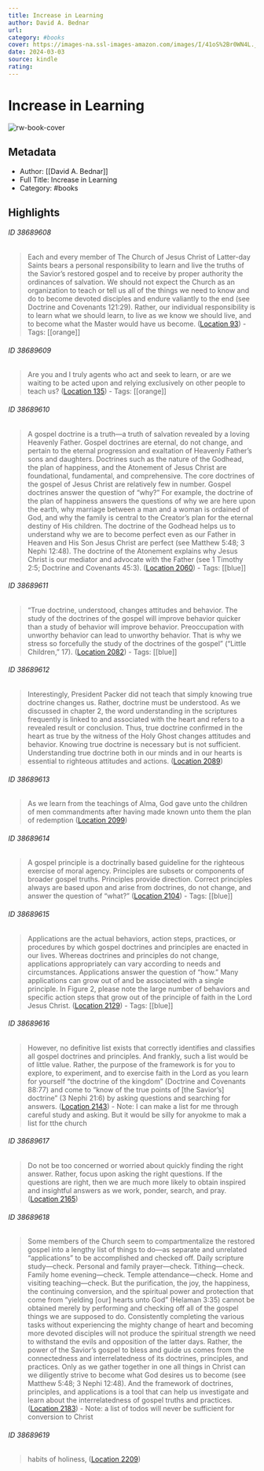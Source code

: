 ```yaml
---
title: Increase in Learning
author: David A. Bednar
url: 
category: #books
cover: https://images-na.ssl-images-amazon.com/images/I/41oS%2Br0WN4L._SL200_.jpg
date: 2024-03-03
source: kindle
rating:
---
```

# Increase in Learning

![rw-book-cover](https://images-na.ssl-images-amazon.com/images/I/41oS%2Br0WN4L._SL200_.jpg)

## Metadata
- Author: [[David A. Bednar]]
- Full Title: Increase in Learning
- Category: #books

## Highlights
###### ID 38689608
> Each and every member of The Church of Jesus Christ of Latter-day Saints bears a personal responsibility to learn and live the truths of the Savior’s restored gospel and to receive by proper authority the ordinances of salvation. We should not expect the Church as an organization to teach or tell us all of the things we need to know and do to become devoted disciples and endure valiantly to the end (see Doctrine and Covenants 121:29). Rather, our individual responsibility is to learn what we should learn, to live as we know we should live, and to become what the Master would have us become. ([Location 93](https://readwise.io/to_kindle?action=open&asin=B006E5SO3U&location=93)) 
    - Tags: [[orange]] 
    
###### ID 38689609
> Are you and I truly agents who act and seek to learn, or are we waiting to be acted upon and relying exclusively on other people to teach us? ([Location 135](https://readwise.io/to_kindle?action=open&asin=B006E5SO3U&location=135)) 
    - Tags: [[orange]] 
    
###### ID 38689610
> A gospel doctrine is a truth—a truth of salvation revealed by a loving Heavenly Father. Gospel doctrines are eternal, do not change, and pertain to the eternal progression and exaltation of Heavenly Father’s sons and daughters. Doctrines such as the nature of the Godhead, the plan of happiness, and the Atonement of Jesus Christ are foundational, fundamental, and comprehensive. The core doctrines of the gospel of Jesus Christ are relatively few in number. Gospel doctrines answer the question of “why?” For example, the doctrine of the plan of happiness answers the questions of why we are here upon the earth, why marriage between a man and a woman is ordained of God, and why the family is central to the Creator’s plan for the eternal destiny of His children. The doctrine of the Godhead helps us to understand why we are to become perfect even as our Father in Heaven and His Son Jesus Christ are perfect (see Matthew 5:48; 3 Nephi 12:48). The doctrine of the Atonement explains why Jesus Christ is our mediator and advocate with the Father (see 1 Timothy 2:5; Doctrine and Covenants 45:3). ([Location 2060](https://readwise.io/to_kindle?action=open&asin=B006E5SO3U&location=2060)) 
    - Tags: [[blue]] 
    
###### ID 38689611
> “True doctrine, understood, changes attitudes and behavior. The study of the doctrines of the gospel will improve behavior quicker than a study of behavior will improve behavior. Preoccupation with unworthy behavior can lead to unworthy behavior. That is why we stress so forcefully the study of the doctrines of the gospel” (“Little Children,” 17). ([Location 2082](https://readwise.io/to_kindle?action=open&asin=B006E5SO3U&location=2082)) 
    - Tags: [[blue]] 
    
###### ID 38689612
> Interestingly, President Packer did not teach that simply knowing true doctrine changes us. Rather, doctrine must be understood. As we discussed in chapter 2, the word understanding in the scriptures frequently is linked to and associated with the heart and refers to a revealed result or conclusion. Thus, true doctrine confirmed in the heart as true by the witness of the Holy Ghost changes attitudes and behavior. Knowing true doctrine is necessary but is not sufficient. Understanding true doctrine both in our minds and in our hearts is essential to righteous attitudes and actions. ([Location 2089](https://readwise.io/to_kindle?action=open&asin=B006E5SO3U&location=2089))
    
###### ID 38689613
> As we learn from the teachings of Alma, God gave unto the children of men commandments after having made known unto them the plan of redemption ([Location 2099](https://readwise.io/to_kindle?action=open&asin=B006E5SO3U&location=2099))
    
###### ID 38689614
> A gospel principle is a doctrinally based guideline for the righteous exercise of moral agency. Principles are subsets or components of broader gospel truths. Principles provide direction. Correct principles always are based upon and arise from doctrines, do not change, and answer the question of “what?” ([Location 2104](https://readwise.io/to_kindle?action=open&asin=B006E5SO3U&location=2104)) 
    - Tags: [[blue]] 
    
###### ID 38689615
> Applications are the actual behaviors, action steps, practices, or procedures by which gospel doctrines and principles are enacted in our lives. Whereas doctrines and principles do not change, applications appropriately can vary according to needs and circumstances. Applications answer the question of “how.” Many applications can grow out of and be associated with a single principle. In Figure 2, please note the large number of behaviors and specific action steps that grow out of the principle of faith in the Lord Jesus Christ. ([Location 2129](https://readwise.io/to_kindle?action=open&asin=B006E5SO3U&location=2129)) 
    - Tags: [[blue]] 
    
###### ID 38689616
> However, no definitive list exists that correctly identifies and classifies all gospel doctrines and principles. And frankly, such a list would be of little value. Rather, the purpose of the framework is for you to explore, to experiment, and to exercise faith in the Lord as you learn for yourself “the doctrine of the kingdom” (Doctrine and Covenants 88:77) and come to “know of the true points of [the Savior’s] doctrine” (3 Nephi 21:6) by asking questions and searching for answers. ([Location 2143](https://readwise.io/to_kindle?action=open&asin=B006E5SO3U&location=2143))
    - Note: I can make a list for me through careful study and asking. But it would be silly for anyokme to mak a list for tthe church
    
###### ID 38689617
> Do not be too concerned or worried about quickly finding the right answer. Rather, focus upon asking the right questions. If the questions are right, then we are much more likely to obtain inspired and insightful answers as we work, ponder, search, and pray. ([Location 2165](https://readwise.io/to_kindle?action=open&asin=B006E5SO3U&location=2165))
    
###### ID 38689618
> Some members of the Church seem to compartmentalize the restored gospel into a lengthy list of things to do—as separate and unrelated “applications” to be accomplished and checked off. Daily scripture study—check. Personal and family prayer—check. Tithing—check. Family home evening—check. Temple attendance—check. Home and visiting teaching—check. But the purification, the joy, the happiness, the continuing conversion, and the spiritual power and protection that come from “yielding [our] hearts unto God” (Helaman 3:35) cannot be obtained merely by performing and checking off all of the gospel things we are supposed to do. Consistently completing the various tasks without experiencing the mighty change of heart and becoming more devoted disciples will not produce the spiritual strength we need to withstand the evils and opposition of the latter days. Rather, the power of the Savior’s gospel to bless and guide us comes from the connectedness and interrelatedness of its doctrines, principles, and practices. Only as we gather together in one all things in Christ can we diligently strive to become what God desires us to become (see Matthew 5:48; 3 Nephi 12:48). And the framework of doctrines, principles, and applications is a tool that can help us investigate and learn about the interrelatedness of gospel truths and practices. ([Location 2183](https://readwise.io/to_kindle?action=open&asin=B006E5SO3U&location=2183))
    - Note: a list of todos will never be sufficient for conversion to Christ
    
###### ID 38689619
> habits of holiness, ([Location 2209](https://readwise.io/to_kindle?action=open&asin=B006E5SO3U&location=2209))
    
